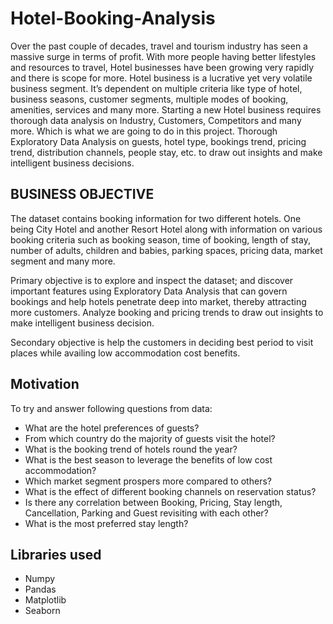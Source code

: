 # Hotel-Booking-Analysis
Over the past couple of decades, travel and tourism industry has seen a massive surge in terms of profit. With more people having better lifestyles and resources to travel, Hotel businesses have been growing very rapidly and there is scope for more. Hotel business is a lucrative yet very volatile business segment. It’s dependent on multiple criteria like type of hotel, business seasons, customer segments, multiple modes of booking, amenities, services and many more. Starting a new Hotel business requires thorough data analysis on Industry, Customers, Competitors and many more. Which is what we are going to do in this project. Thorough Exploratory Data Analysis on guests, hotel type, bookings trend, pricing trend, distribution channels, people stay, etc. to draw out insights and make intelligent business decisions.   

## BUSINESS OBJECTIVE

The dataset contains booking information for two different hotels. One being City Hotel and another Resort Hotel along with information on various booking criteria such as booking season, time of booking, length of stay, number of adults, children and babies, parking spaces, pricing data, market segment and many more.

Primary objective is to explore and inspect the dataset; and discover important features using Exploratory Data Analysis that can govern bookings and help hotels penetrate deep into market, thereby attracting more customers. Analyze booking and pricing trends to draw out insights to make intelligent business decision.

Secondary objective is help the customers in deciding best period to visit places while availing low accommodation cost benefits.

## Motivation
To try and answer following questions from data:
* What are the hotel preferences of guests?
* From which country do the majority of guests visit the hotel?
* What is the booking trend of hotels round the year?
* What is the best season to leverage the benefits of low cost accommodation?
* Which market segment prospers more compared to others?
* What is the effect of different booking channels on reservation status?
* Is there any correlation between Booking, Pricing, Stay length, Cancellation, Parking and Guest revisiting with each other?
* What is the most preferred stay length?

## Libraries used
* Numpy
* Pandas
* Matplotlib
* Seaborn

